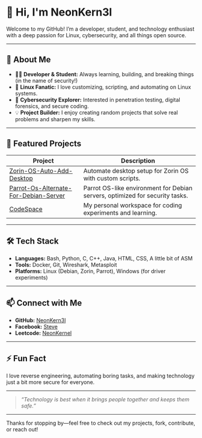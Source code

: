# 👋 Hi, I'm NeonKern3l

Welcome to my GitHub! I’m a developer, student, and technology enthusiast with a deep passion for Linux, cybersecurity, and all things open source.

---

## 🚀 About Me

- 🧑‍💻 **Developer & Student:** Always learning, building, and breaking things (in the name of security!)
- 🐧 **Linux Fanatic:** I love customizing, scripting, and automating on Linux systems.
- 🔐 **Cybersecurity Explorer:** Interested in penetration testing, digital forensics, and secure coding.
- 💡 **Project Builder:** I enjoy creating random projects that solve real problems and sharpen my skills.

---

## 🌟 Featured Projects

| Project | Description |
|---------|-------------|
| [Zorin-OS-Auto-Add-Desktop](https://github.com/NeonKern3l/Zorin-OS-Auto-Add-Desktop) | Automate desktop setup for Zorin OS with custom scripts. |
| [Parrot-Os-Alternate-For-Debian-Server](https://github.com/NeonKern3l/Parrot-Os-Alternate-For-Debian-Server) | Parrot OS-like environment for Debian servers, optimized for security tasks. |
| [CodeSpace](https://github.com/NeonKern3l/CodeSpace) | My personal workspace for coding experiments and learning. |

---

## 🛠️ Tech Stack

- **Languages:** Bash, Python, C, C++, Java, HTML, CSS, A little bit of ASM
- **Tools:** Docker, Git, Wireshark, Metasploit
- **Platforms:** Linux (Debian, Zorin, Parrot), Windows (for driver experiments)

---

## 📫 Connect with Me

- **GitHub:** [NeonKern3l](https://github.com/NeonKern3l)
- **Facebook:** [Steve](https://facebook.com/404exec)
- **Leetcode:** [NeonKernel](https://leetcode.com/u/NeonKernel)

---

## ⚡ Fun Fact

I love reverse engineering, automating boring tasks, and making technology just a bit more secure for everyone.

---

> _“Technology is best when it brings people together and keeps them safe.”_

---

Thanks for stopping by—feel free to check out my projects, fork, contribute, or reach out!
